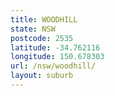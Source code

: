 ```yaml
---
title: WOODHILL
state: NSW
postcode: 2535
latitude: -34.762116
longitude: 150.678303
url: /nsw/woodhill/
layout: suburb
---
```

